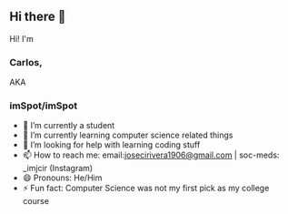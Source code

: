 ## Hi there 👋

Hi! I'm 
### Carlos,
AKA
### imSpot/imSpot

- 🔭 I’m currently a student
- 🌱 I’m currently learning computer science related things
- 🤔 I’m looking for help with learning coding stuff
- 📫 How to reach me: email:josecirivera1906@gmail.com | soc-meds: _imjcir (Instagram)
- 😄 Pronouns: He/Him
- ⚡ Fun fact: Computer Science was not my first pick as my college course
